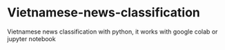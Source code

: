 # Vietnamese-news-classification
Vietnamese news classification with python, it works with google colab or jupyter notebook

